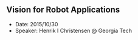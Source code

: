 ## Vision for Robot Applications

- Date: 2015/10/30
- Speaker: Henrik I Christensen @ Georgia Tech



